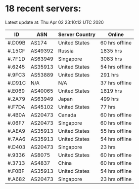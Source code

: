 # 18 recent servers:

Latest update at: Thu Apr 02 23:10:12 UTC 2020

| ID | ASN | Server Country | Online |
| -- | --- | -------------- | ------ |
| #.D09B | AS174 | United States | 60 hrs offline |
| #.15CF | AS49392 | Russia | 1835 hrs |
| #.7F1D | AS63949 | Singapore | 3083 hrs |
| #.6245 | AS35913 | United States | 54 hrs offline |
| #.9FC3 | AS53889 | United States | 291 hrs |
| #.D91C | N/A | N/A | 37 hrs offline |
| #.E069 | AS40065 | United States | 1819 hrs |
| #.2A79 | AS63949 | Japan | 499 hrs |
| #.F7DA | AS45102 | United States | 77 hrs |
| #.4B0A | AS20473 | Canada | 60 hrs offline |
| #.06F7 | AS20473 | Singapore | 60 hrs offline |
| #.AEA9 | AS35913 | United States | 55 hrs offline |
| #.7AA6 | AS35913 | United States | 54 hrs offline |
| #.D403 | AS20473 | Singapore | 23 hrs |
| #.9336 | AS8075 | United States | 60 hrs offline |
| #.3713 | AS4837 | China | 60 hrs offline |
| #.F0BF | AS35913 | United States | 54 hrs offline |
| #.A682 | AS20473 | Singapore | 23 hrs offline |

